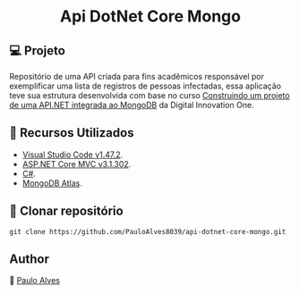 <h1 align="center">Api DotNet Core Mongo</h1>

## :computer: Projeto
Repositório de uma API criada para fins acadêmicos responsável por exemplificar uma lista de registros de pessoas infectadas, essa aplicação teve sua estrutura desenvolvida com base no curso 
[Construindo um projeto de uma API.NET integrada ao MongoDB](https://digitalinnovation.one/) da Digital Innovation One.


## :wrench: Recursos Utilizados
- [Visual Studio Code v1.47.2](https://docs.microsoft.com/pt-br/dotnet/csharp/programming-guide/).
- [ASP.NET Core MVC v3.1.302](https://docs.microsoft.com/pt-br/aspnet/core/?view=aspnetcore-3.1).
- [C#](https://code.visualstudio.com/).
- [MongoDB Atlas](https://www.mongodb.com/cloud/atlas). 


## :floppy_disk: Clonar repositório
```git clone https://github.com/PauloAlves8039/api-dotnet-core-mongo.git```

## Author
:boy: [Paulo Alves](https://github.com/PauloAlves8039)

